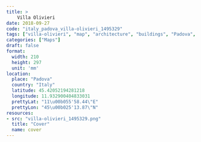 ```yaml
---
title: > 
    Villa Olivieri
date: 2018-09-27
code: "italy_padova_villa-olivieri_1495329"
tags: ["villa-olivieri", "map", "architecture", "buildings", "Padova", "Italy"]
categories: ["Maps"]
draft: false
format:
  width: 210
  height: 297
  unit: 'mm'
location:
  place: "Padova"
  country: "Italy"
  latitude: 45.42052194281218
  longitude: 11.932900404833031
  prettyLat: "11\u00b055'58.44\"E"
  prettyLon: "45\u00b025'13.87\"N"
resources:
- src: "villa-olivieri_1495329.png"
  title: "Cover"
  name: cover
---
```

